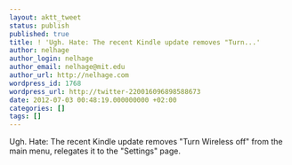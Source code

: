 ```yaml
---
layout: aktt_tweet
status: publish
published: true
title: ! 'Ugh. Hate: The recent Kindle update removes "Turn...'
author: nelhage
author_login: nelhage
author_email: nelhage@mit.edu
author_url: http://nelhage.com
wordpress_id: 1768
wordpress_url: http://twitter-220016096898588673
date: 2012-07-03 00:48:19.000000000 +02:00
categories: []
tags: []
---
```

Ugh. Hate: The recent Kindle update removes "Turn Wireless off" from the main menu, relegates it to the "Settings" page.
